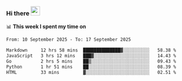 ### Hi there <a href="https://www.gautamkrishnar.com/"><img src="https://media.giphy.com/media/hvRJCLFzcasrR4ia7z/giphy.gif" width="25px"></a>

📊 **This week I spent my time on**

<!--START_SECTION:waka-->

```txt
From: 10 September 2025 - To: 17 September 2025

Markdown     12 hrs 58 mins  ██████████████▓░░░░░░░░░░   58.38 %
JavaScript   3 hrs 12 mins   ███▓░░░░░░░░░░░░░░░░░░░░░   14.43 %
Go           2 hrs 5 mins    ██▒░░░░░░░░░░░░░░░░░░░░░░   09.43 %
Python       1 hr 51 mins    ██░░░░░░░░░░░░░░░░░░░░░░░   08.39 %
HTML         33 mins         ▓░░░░░░░░░░░░░░░░░░░░░░░░   02.51 %
```

<!--END_SECTION:waka-->
